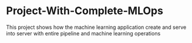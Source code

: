 # Project-With-Complete-MLOps
This project shows how the machine learning application create and serve into server with entire pipeline and machine learning operations
